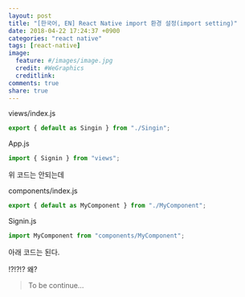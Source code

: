 ```yaml
---
layout: post
title: "[한국어, EN] React Native import 환경 설정(import setting)"
date: 2018-04-22 17:24:37 +0900
categories: "react native"
tags: [react-native]
image:
  feature: #/images/image.jpg
  credit: #WeGraphics
  creditlink: 
comments: true
share: true
---
```


views/index.js

```js
export { default as Singin } from "./Singin";
```

App.js

```js
import { Signin } from "views";
```

위 코드는 안되는데

components/index.js

```js
export { default as MyComponent } from "./MyComponent";
```

Signin.js

```js
import MyComponent from "components/MyComponent";
```

아래 코드는 된다.

!?!?!? 왜?

> To be continue...
